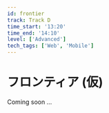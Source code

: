 ```yaml
---
id: frontier
track: Track D
time_start: '13:20'
time_end: '14:10'
level: ['Advanced']
tech_tags: ['Web', 'Mobile']
---
```


# フロンティア (仮)

Coming soon ...
